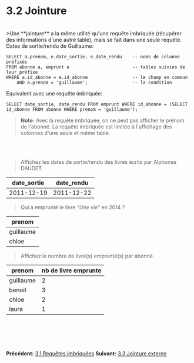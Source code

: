 # 3.2 Jointure

<br>
>Une **jointure** a la même utilité qu'une requête imbriquée (récupérer des informations d'une autre table), mais se fait dans une seule requête.

<br>
Dates de sortie/rendu de Guillaume:

    SELECT a.prenom, e.date_sortie, e.date_rendu    -- noms de colonne préfixés
    FROM abonne a, emprunt e                        -- tables suivies de leur préfixe
    WHERE a.id_abonne = e.id_abonne                 -- le champ en commun
        AND a.prenom = 'guillaume';                 -- la condition

Equivalent avec une requête imbriquée:

    SELECT date_sortie, date_rendu FROM emprunt WHERE id_abonne = (SELECT id_abonne FROM abonne WHERE prenom = 'guillaume');

>**Note:** Avec la requête imbriquée, on ne peut pas afficher le prénom de l'abonné. La requête imbriquée est limitée à l'affichage des colonnes d'une seule et même table.

<br><br>

><i class="far fa-question-circle"></i> Affichez les dates de sortie/rendu des livres écrits par Alphonse DAUDET.
>
| date_sortie | date_rendu |
|-------------|------------|
| 2011-12-19  | 2011-12-22 |

><i class="far fa-question-circle"></i> Qui a emprunté le livre *"Une vie"* en 2014 ?
>
| prenom    |
|-----------|
| guillaume |
| chloe     |

><i class="far fa-question-circle"></i> Affichez le nombre de livre(s) emprunté(s) par abonné.
>
| prenom    | nb de livre emprunte |
|-----------|----------------------|
| guillaume |                    2 |
| benoit    |                    3 |
| chloe     |                    2 |
| laura     |                    1 |

<br><br>
-----
**Précédent:** [3.1 Requêtes imbriquées](?file=11_requetes_imbriquees.md)
**Suivant:** [3.3 Jointure externe](?file=13_jointure_externe.md)
